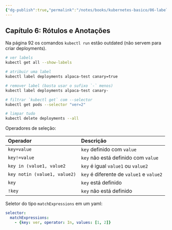 ```yaml
---
{"dg-publish":true,"permalink":"/notes/books/kubernetes-basico/06-labels-annotations/","dgHomeLink":true,"dgPassFrontmatter":false}
---
```


## Capítulo 6: Rótulos e Anotações

Na página 92 os comandos `kubectl run` estão outdated (não servem para criar deployments).

```sh
# ver labels
kubectl get all --show-labels

# atribuir uma label
kubectl label deployments alpaca-test canary=true

# remover label (basta usar o sufixo `-` menos)
kubectl label deployments alpaca-test canary-

# filtrar `kubectl get` com --selector
kubectl get pods --selector "ver=2"

# limpar tudo
kubectl delete deployments --all
```

Operadores de seleção:

|           Operador           |                Descrição                 |
|:---------------------------- |:---------------------------------------- |
|         `key=value`          |        `key` definido com `value`        |
|         `key!=value`         |   `key` não está definido com `value`    |
|   `key in (value1, value2`   |    `key` é igual `value1` ou `value2`    |
| `key notin (value1, value2)` | `key` é diferente de `value1` e `value2` |
|            `key`             |           `key` está definido            |
|            `!key`            |         `key` não está definido          |

Seletor do tipo `matchExpressions` em um yaml:
```yaml
selector:
  matchExpressions:
    - {key: ver, operator: In, values: [1, 2]}
```

